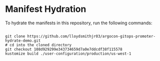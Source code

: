 
# Manifest Hydration

To hydrate the manifests in this repository, run the following commands:

```shell

git clone https://github.com/lloydsmithjr03/argocon-gitops-promoter-hydrate-demo.git
# cd into the cloned directory
git checkout 108d929299e343734659d7a0e7ddcdf38f115578
kustomize build ./user-configuration/production/us-west-1
```